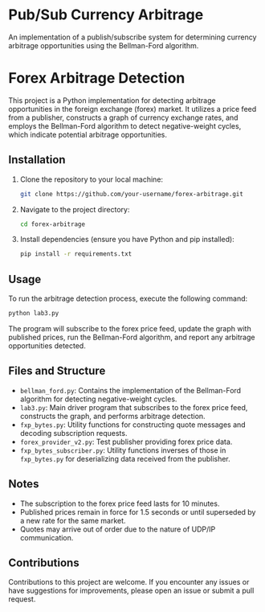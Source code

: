 # Pub/Sub Currency Arbitrage
An implementation of a publish/subscribe system for determining currency arbitrage opportunities using the Bellman-Ford algorithm.

# Forex Arbitrage Detection

This project is a Python implementation for detecting arbitrage opportunities in the foreign exchange (forex) market. It utilizes a price feed from a publisher, constructs a graph of currency exchange rates, and employs the Bellman-Ford algorithm to detect negative-weight cycles, which indicate potential arbitrage opportunities.

## Installation

1. Clone the repository to your local machine:

   ```bash
   git clone https://github.com/your-username/forex-arbitrage.git
   ```

2. Navigate to the project directory:

   ```bash
   cd forex-arbitrage
   ```

3. Install dependencies (ensure you have Python and pip installed):

   ```bash
   pip install -r requirements.txt
   ```

## Usage

To run the arbitrage detection process, execute the following command:

```bash
python lab3.py
```

The program will subscribe to the forex price feed, update the graph with published prices, run the Bellman-Ford algorithm, and report any arbitrage opportunities detected.

## Files and Structure

- `bellman_ford.py`: Contains the implementation of the Bellman-Ford algorithm for detecting negative-weight cycles.
- `lab3.py`: Main driver program that subscribes to the forex price feed, constructs the graph, and performs arbitrage detection.
- `fxp_bytes.py`: Utility functions for constructing quote messages and decoding subscription requests.
- `forex_provider_v2.py`: Test publisher providing forex price data.
- `fxp_bytes_subscriber.py`: Utility functions inverses of those in `fxp_bytes.py` for deserializing data received from the publisher.

## Notes

- The subscription to the forex price feed lasts for 10 minutes.
- Published prices remain in force for 1.5 seconds or until superseded by a new rate for the same market.
- Quotes may arrive out of order due to the nature of UDP/IP communication.

## Contributions

Contributions to this project are welcome. If you encounter any issues or have suggestions for improvements, please open an issue or submit a pull request.
